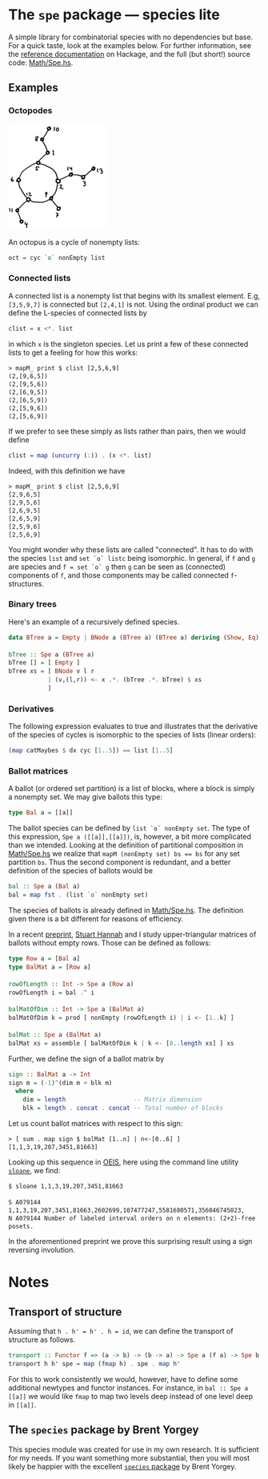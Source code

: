 # The `spe` package &mdash; species lite

A simple library for combinatorial species with no dependencies but base.
For a quick taste, look at the examples below. For further information, see the
[reference documentation](http://hackage.haskell.org/package/spe)
on Hackage, and the full (but short!) source code:
[Math/Spe.hs](https://github.com/akc/spe/blob/master/Math/Spe.hs).

## Examples

### Octopodes

![octopus](img/oct.png)

An octopus is a cycle of nonempty lists:
```haskell
oct = cyc `o` nonEmpty list
```

### Connected lists

A connected list is a nonempty list that begins with its smallest
element. E.g, `[3,5,9,7]` is connected but `[2,4,1]` is not. Using the
ordinal product we can define the L-species of connected lists by

```haskell
clist = x <*. list
```

in which `x` is the singleton species.  Let us print a few of these
connected lists to get a feeling for how this works:

```
> mapM_ print $ clist [2,5,6,9]
(2,[9,6,5])
(2,[9,5,6])
(2,[6,9,5])
(2,[6,5,9])
(2,[5,9,6])
(2,[5,6,9])
```

If we prefer to see these simply as lists rather than pairs, then we
would define

```haskell
clist = map (uncurry (:)) . (x <*. list)
```

Indeed, with this definition we have

```
> mapM_ print $ clist [2,5,6,9]
[2,9,6,5]
[2,9,5,6]
[2,6,9,5]
[2,6,5,9]
[2,5,9,6]
[2,5,6,9]
```

You might wonder why these lists are called "connected". It has to do
with the species `list` and `` set `o` listc `` being isomorphic. In
general, if `f` and `g` are species and `` f = set `o` g `` then `g` can
be seen as (connected) components of `f`, and those components may be
called connected `f`-structures.

### Binary trees

Here's an example of a recursively defined species.

```haskell
data BTree a = Empty | BNode a (BTree a) (BTree a) deriving (Show, Eq)

bTree :: Spe a (BTree a)
bTree [] = [ Empty ]
bTree xs = [ BNode v l r
           | (v,(l,r)) <- x .*. (bTree .*. bTree) $ xs
           ]
```

### Derivatives

The following expression evaluates to true and illustrates that the
derivative of the species of cycles is isomorphic to the species of
lists (linear orders):

```haskell
(map catMaybes $ dx cyc [1..5]) == list [1..5]
```

### Ballot matrices

A ballot (or ordered set partition) is a list of blocks, where a block
is simply a nonempty set. We may give ballots this type:

```haskell
type Bal a = [[a]]
```

The ballot species can be defined by ``list `o` nonEmpty set``. The type
of this expression, ``Spe a ([[a]],[[a]])``, is, however, a bit more
complicated than we intended. Looking at the definition of partitional
composition in
[Math/Spe.hs](https://github.com/akc/spe/blob/master/Math/Spe.hs) we
realize that ``mapM (nonEmpty set) bs == bs`` for any set partition
`bs`. Thus the second component is redundant, and a better definition of
the species of ballots would be

```haskell
bal :: Spe a (Bal a)
bal = map fst . (list `o` nonEmpty set)
```

The species of ballots is already defined in
[Math/Spe.hs](https://github.com/akc/spe/blob/master/Math/Spe.hs).
The definition given there is a bit different for reasons of efficiency.

In a recent [preprint](http://arxiv.org/abs/1405.2441),
[Stuart Hannah](https://personal.cis.strath.ac.uk/stuart.a.hannah/) and I
study upper-triangular matrices of ballots without empty rows.
Those can be defined as follows:

```haskell
type Row a = [Bal a]
type BalMat a = [Row a]

rowOfLength :: Int -> Spe a (Row a)
rowOfLength i = bal .^ i

balMatOfDim :: Int -> Spe a (BalMat a)
balMatOfDim k = prod [ nonEmpty (rowOfLength i) | i <- [1..k] ]

balMat :: Spe a (BalMat a)
balMat xs = assemble [ balMatOfDim k | k <- [0..length xs] ] xs
```

Further, we define the sign of a ballot matrix by

```haskell
sign :: BalMat a -> Int
sign m = (-1)^(dim m + blk m)
  where
    dim = length                   -- Matrix dimension
    blk = length . concat . concat -- Total number of blocks
```

Let us count ballot matrices with respect to this sign:

```
> [ sum . map sign $ balMat [1..n] | n<-[0..6] ]
[1,1,3,19,207,3451,81663]
```

Looking up this sequence in [OEIS](http://oeis.org/), here using the
command line utility [`sloane`](https://github.com/akc/sloane), we find:

```
$ sloane 1,1,3,19,207,3451,81663

S A079144 1,1,3,19,207,3451,81663,2602699,107477247,5581680571,356046745023,
N A079144 Number of labeled interval orders on n elements: (2+2)-free posets.
```

In the aforementioned preprint we prove this surprising result using a
sign reversing involution.

# Notes

## Transport of structure

Assuming that `h . h' = h' . h = id`, we can define the transport of
structure as follows.

```haskell
transport :: Functor f => (a -> b) -> (b -> a) -> Spe a (f a) -> Spe b (f b)
transport h h' spe = map (fmap h) . spe . map h'
```

For this to work consistently we would, however, have to define some
additional newtypes and functor instances. For instance, in
`bal :: Spe a [[a]]` we would like `fmap` to map two levels deep instead
of one level deep in `[[a]]`.

## The `species` package by Brent Yorgey

This species module was created for use in my own research. It is
sufficient for my needs.  If you want something more substantial, then
you will most likely be happier with the excellent
[`species` package](http://hackage.haskell.org/package/species)
by Brent Yorgey.
